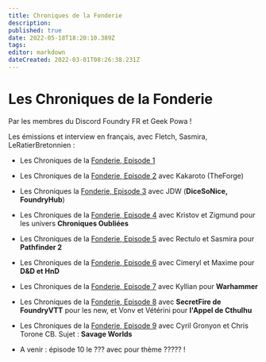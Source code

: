 ```yaml
---
title: Chroniques de la Fonderie
description: 
published: true
date: 2022-05-18T18:20:10.389Z
tags: 
editor: markdown
dateCreated: 2022-03-01T08:26:38.231Z
---
```


# Les Chroniques de la Fonderie

Par les membres du Discord Foundry FR et Geek Powa !

Les émissions et interview en français, avec Fletch, Sasmira, LeRatierBretonnien : 
 
 - Les Chroniques de la [Fonderie, Episode 1](https://youtu.be/Etu9de6gxOg)
 - Les Chroniques de la [Fonderie, Episode 2](https://youtube.com/playlist?list=PLLTwqC7aX_kh92eXRI3N1yubUqhLzcCex) avec Kakaroto (TheForge)
 - Les Chroniques la [Fonderie, Episode 3](https://www.youtube.com/watch?v=5qcPK2kp8Hs ) avec JDW (**DiceSoNice, FoundryHub**)
 - Les Chroniques de la [Fonderie, Episode 4](https://www.youtube.com/watch?v=ezpl66lRde4) avec Kristov et Zigmund pour les univers **Chroniques Oubliées**
 - Les Chroniques de la [Fonderie, Episode 5](https://www.youtube.com/watch?v=MRJv3-xWCeQ) avec Rectulo et Sasmira pour **Pathfinder 2**
 - Les Chroniques de la [Fonderie, Episode 6](https://www.youtube.com/watch?v=W1tgPJyUHlw) avec Cimeryl et Maxime pour **D&D et HnD**
 - Les Chroniques de la [Fonderie, Episode 7](https://www.youtube.com/watch?v=DnbxYBE3XCs) avec Kyllian pour **Warhammer**
 - Les Chroniques de la [Fonderie, Episode 8](https://youtu.be/mVJmaBIEWnc) avec **SecretFire de FoundryVTT** pour les new, et Vonv et Vétérini pour **l'Appel de Cthulhu**
 - Les Chroniques de la [Fonderie, Episode 9](https://www.youtube.com/watch?v=Ljjfd6nXuJM) avec Cyril Gronyon et Chris Torone CB. Sujet : **Savage Worlds**
  
 - A venir : épisode 10 le ??? avec pour thème ????? !